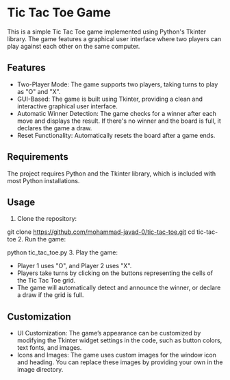 # Tic Tac Toe Game

This is a simple Tic Tac Toe game implemented using Python's Tkinter library. The game features a graphical user interface where two players can play against each other on the same computer.

## Features

- Two-Player Mode: The game supports two players, taking turns to play as "O" and "X".
- GUI-Based: The game is built using Tkinter, providing a clean and interactive graphical user interface.
- Automatic Winner Detection: The game checks for a winner after each move and displays the result. If there's no winner and the board is full, it declares the game a draw.
- Reset Functionality: Automatically resets the board after a game ends.

## Requirements

The project requires Python and the Tkinter library, which is included with most Python installations.

## Usage

1. Clone the repository:

git clone https://github.com/mohammad-javad-0/tic-tac-toe.git
cd tic-tac-toe
2. Run the game:

python tic_tac_toe.py
3. Play the game:

- Player 1 uses "O", and Player 2 uses "X".
- Players take turns by clicking on the buttons representing the cells of the Tic Tac Toe grid.
- The game will automatically detect and announce the winner, or declare a draw if the grid is full.

## Customization

- UI Customization: The game’s appearance can be customized by modifying the Tkinter widget settings in the code, such as button colors, text fonts, and images.
- Icons and Images: The game uses custom images for the window icon and heading. You can replace these images by providing your own in the image directory.
